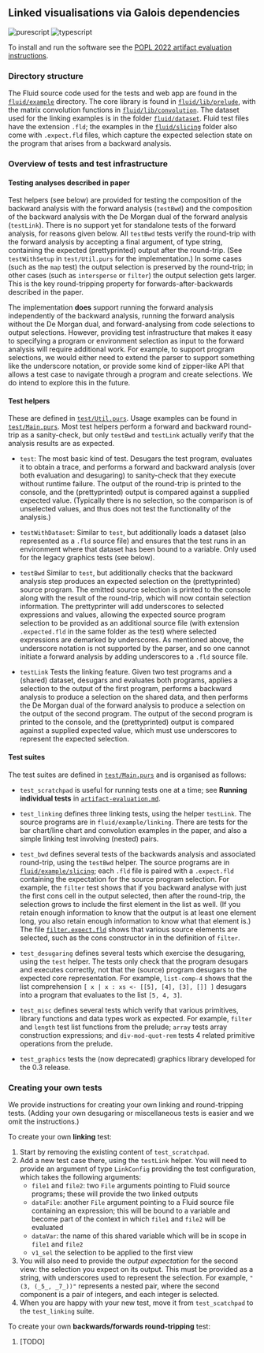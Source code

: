 ## Linked visualisations via Galois dependencies

![purescript](https://github.com/explorable-viz/fluid/workflows/purescript/badge.svg)
![typescript](https://github.com/explorable-viz/fluid/workflows/typescript/badge.svg)

To install and run the software see the [POPL 2022 artifact evaluation instructions](artifact-evaluation.md).

### Directory structure

The Fluid source code used for the tests and web app are found in the [`fluid/example`](fluid/example) directory. The core library is found in [`fluid/lib/prelude`](fluid/lib/prelude), with the matrix convolution functions in [`fluid/lib/convolution`](fluid/lib/convolution). The dataset used for the linking examples is in the folder [`fluid/dataset`](fluid/lib/convolution). Fluid test files have the extension `.fld`; the examples in the [`fluid/slicing`](fluid/slicing) folder also come with `.expect.fld` files, which capture the expected selection state on the program that arises from a backward analysis.

### Overview of tests and test infrastructure

#### Testing analyses described in paper

Test helpers (see below) are provided for testing the composition of the backward analysis with the forward analysis (`testBwd`) and the composition of the backward analysis with the De Morgan dual of the forward analysis (`testLink`). There is no support yet for standalone tests of the forward analysis, for reasons given below. All `testBwd` tests verify the round-trip with the forward analysis by accepting a final argument, of type string, containing the expected (prettyprinted) output after the round-trip. (See `testWithSetup` in `test/Util.purs` for the implementation.) In some cases (such as the `map` test) the output selection is preserved by the round-trip; in other cases (such as `intersperse` or `filter`) the output selection gets larger. This is the key round-tripping property for forwards-after-backwards described in the paper.

The implementation **does** support running the forward analysis independently of the backward analysis, running the forward analysis without the De Morgan dual, and forward-analysing from code selections to output selections. However, providing test infrastructure that makes it easy to specifying a program or environment selection as input to the forward analysis will require additional work. For example, to support program selections, we would either need to extend the parser to support something like the underscore notation, or provide some kind of zipper-like API that allows a test case to navigate through a program and create selections. We do intend to explore this in the future.

#### Test helpers

These are defined in [`test/Util.purs`](test/Util.purs). Usage examples can be found in [`test/Main.purs`](test/Main.purs). Most test helpers perform a forward and backward round-trip as a sanity-check, but only `testBwd` and `testLink` actually verify that the analysis results are as expected.

- `test`: The most basic kind of test. Desugars the test program, evaluates it to obtain a trace, and performs a forward and backward analysis (over both evaluation and desugaring) to sanity-check that they execute without runtime failure. The output of the round-trip is printed to the console, and the (prettyprinted) output is compared against a supplied expected value. (Typically there is no selection, so the comparison is of unselected values, and thus does not test the functionality of the analysis.)

- `testWithDataset`: Similar to `test`, but additionally loads a dataset (also represented as a `.fld` source file) and ensures that the test runs in an environment where that dataset has been bound to a variable. Only used for the legacy graphics tests (see below).

- `testBwd` Similar to `test`, but additionally checks that the backward analysis step produces an expected selection on the (prettyprinted) source program. The emitted source selection is printed to the console along with the result of the round-trip, which will now contain selection information. The prettyprinter will add underscores to selected expressions and values, allowing the expected source program selection to be provided as an additional source file (with extension `.expected.fld` in the same folder as the test) where selected expressions are demarked by underscores. As mentioned above, the underscore notation is not supported by the parser, and so one cannot initiate a forward analysis by adding underscores to a `.fld` source file.

- `testLink` Tests the linking feature. Given two test programs and a (shared) dataset, desugars and evaluates both programs, applies a selection to the output of the first program, performs a backward analysis to produce a selection on the shared data, and then performs the De Morgan dual of the forward analysis to produce a selection on the output of the second program. The output of the second program is printed to the console, and the (prettyprinted) output is compared against a supplied expected value, which must use underscores to represent the expected selection.

#### Test suites

The test suites are defined in [`test/Main.purs`](test/Main.purs) and is organised as follows:

- `test_scratchpad` is useful for running tests one at a time; see **Running individual tests** in [`artifact-evaluation.md`](artifact-evaluation.md).

- `test_linking` defines three linking tests, using the helper `testLink`. The source programs are in `fluid/example/linking`. There are tests for the bar chart/line chart and convolution examples in the paper, and also a simple linking test involving (nested) pairs.

- `test_bwd` defines several tests of the backwards analysis and associated round-trip, using the `testBwd` helper. The source programs are in [`fluid/example/slicing`](fluid/example/slicing); each `.fld` file is paired with a `.expect.fld` containing the expectation for the source program selection. For example, the `filter` test shows that if you backward analyse with just the first cons cell in the output selected, then after the round-trip, the selection grows to include the first element in the list as well. (If you retain enough information to know that the output is at least one element long, you also retain enough information to know what that element is.) The file [`filter.expect.fld`](fluid/example/slicing/filter.expect.fld) shows that various source elements are selected, such as the cons constructor in in the definition of `filter`.

- `test_desugaring` defines several tests which exercise the desugaring, using the `test` helper. The tests only check that the program desugars and executes correctly, not that the (source) program desugars to the expected core representation. For example, `list-comp-4` shows that the list comprehension `[ x | x : xs <- [[5], [4], [3], []] ]` desugars into a program that evaluates to the list `[5, 4, 3]`.

- `test_misc` defines several tests which verify that various primitives, library functions and data types work as expected. For example, `filter` and `length` test list functions from the prelude; `array` tests array construction expressions; and `div-mod-quot-rem` tests 4 related primitive operations from the prelude.

- `test_graphics` tests the (now deprecated) graphics library developed for the 0.3 release.

### Creating your own tests

We provide instructions for creating your own linking and round-tripping tests. (Adding your own desugaring or miscellaneous tests is easier and we omit the instructions.)

To create your own **linking** test:
1. Start by removing the existing content of `test_scratchpad`.
2. Add a new test case there, using the `testLink` helper. You will need to provide an argument of type `LinkConfig` providing the test configuration, which takes the following arguments:
   - `file1` and `file2`: two `File` arguments pointing to Fluid source programs; these will provide the two linked outputs
   - `dataFile`: another `File` argument pointing to a Fluid source file containing an expression; this will be bound to a variable and become part of the context in which `file1` and `file2` will be evaluated
   - `dataVar`: the name of this shared variable which will be in scope in `file1` and `file2`
   - `v1_sel` the selection to be applied to the first view
3. You will also need to provide the _output expectation_ for the second view: the selection you expect on its output. This must be provided as a string, with underscores used to represent the selection. For example, `"(3, (_5_, _7_))"` represents a nested pair, where the second component is a pair of integers, and each integer is selected.
4. When you are happy with your new test, move it from `test_scatchpad` to the `test_linking` suite.

To create your own **backwards/forwards round-tripping** test:
1. [TODO]
